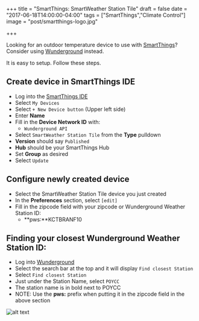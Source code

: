 +++
title = "SmartThings: SmartWeather Station Tile"
draft = false
date = "2017-06-18T14:00:00-04:00"
tags = ["SmartThings","Climate Control"]
image = "post/smartthings-logo.jpg"

+++

Looking for an outdoor temperature device to use with [SmartThings][]?  Consider using [Wunderground][] instead.

It is easy to setup.  Follow these steps.

## Create device in SmartThings IDE
* Log into the [SmartThings IDE][]
* Select `My Devices`
* Select `+ New Device button` (Upper left side)
* Enter **Name**
* Fill in the **Device Network ID** with:
  * `Wunderground API`
* Select `SmartWeather Station Tile` from the **Type** pulldown
* **Version** should say `Published`
* **Hub** should be your SmartThings Hub
* Set **Group** as desired
* Select `Update`

## Configure newly created device
* Select the SmartWeather Station Tile device you just created
* In the **Preferences** section, select `[edit]`
* Fill in the zipcode field with your zipcode or Wunderground Weather Station ID:
  * **pws:**KCTBRANF10


## Finding your closest Wunderground Weather Station ID:
* Log into [Wunderground][]
* Select the search bar at the top and it will display `Find closest Station`
* Select `Find closest Station`
* Just under the Station Name, select `POYCC`
* The station name is in bold next to POYCC
* NOTE: Use the **pws:** prefix when putting it in the zipcode field in the above section

![alt text][SmartWeather Station Tile IOS]


[Wunderground]: https://www.wunderground.com

[SmartThings]: https://www.smartthings.com/
[SmartThings Logo]: https://www.solaegis.com/post/smartthings-logo.png
[SmartThings IDE]: https://graph.api.smartthings.com/
[SmartWeather Station Tile IOS]: https://www.solaegis.com/post/SmartWeather-Station-Tile-IOS.png
